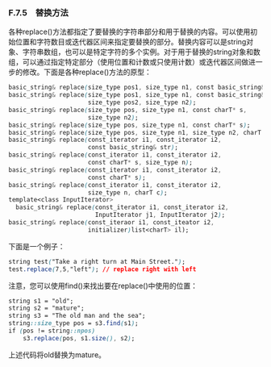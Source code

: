 ### F.7.5　替换方法

各种replace()方法都指定了要替换的字符串部分和用于替换的内容。可以使用初始位置和字符数目或迭代器区间来指定要替换的部分。替换内容可以是string对象、字符串数组，也可以是特定字符的多个实例。对于用于替换的string对象和数组，可以通过指定特定部分（使用位置和计数或只使用计数）或迭代器区间做进一步的修改。下面是各种replace()方法的原型：

```css
basic_string& replace(size_type pos1, size_type n1, const basic_string& str);
basic_string& replace(size_type pos1, size_type n1, const basic_string& str,
                      size_type pos2, size_type n2);
basic_string& replace(size_type pos, size_type n1, const charT* s,
                      size_type n2);
basic_string& replace(size_type pos, size_type n1, const charT* s);
basic_string& replace(size_type pos, size_type n1, size_type n2, charT c);
basic_string& replace(const_iterator i1, const_iterator i2,
                      const basic_string& str);
basic_string& replace(const_iterator i1, const_iterator i2,
                      const charT* s, size_type n);
basic_string& replace(const_iterator i1, const_iterator i2,
                      const charT* s);
basic_string& replace(const_iterator i1, const_iterator i2,
                      size_type n, charT c);
template<class InputIterator>
  basic_string& replace(const_iterator i1, const_iterator i2,
                        InputIterator j1, InputIterator j2);
basic_string& replace(const_iteraor i1, const_iteator i2,
                      initializer)list<charT> il);
```

下面是一个例子：

```css
string test("Take a right turn at Main Street.");
test.replace(7,5,"left"); // replace right with left
```

注意，您可以使用find()来找出要在replace()中使用的位置：

```css
string s1 = "old";
string s2 = "mature";
string s3 = "The old man and the sea";
string::size_type pos = s3.find(s1);
if (pos != string::npos)
    s3.replace(pos, s1.size(), s2);
```

上述代码将old替换为mature。

